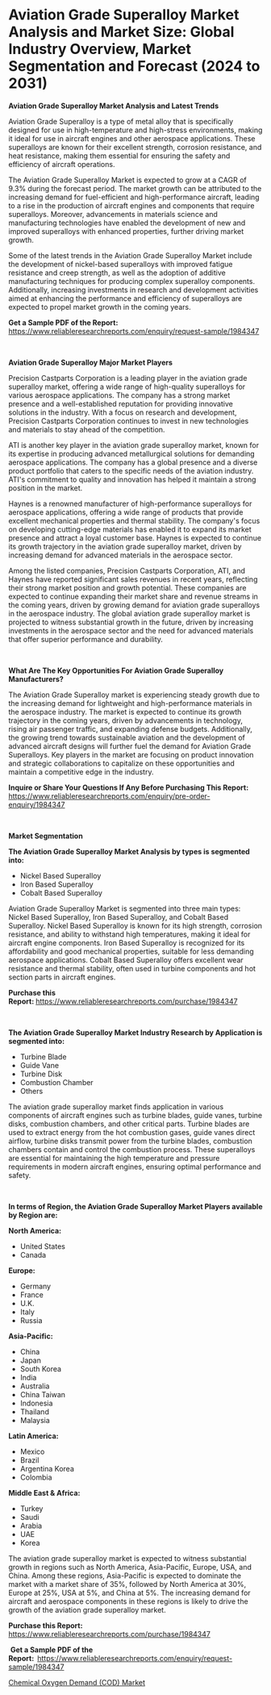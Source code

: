 <p><h1>Aviation Grade Superalloy Market Analysis and Market Size: Global Industry Overview, Market Segmentation and Forecast (2024 to 2031)</h1></p><p><strong>Aviation Grade Superalloy Market Analysis and Latest Trends</strong></p>
<p><p>Aviation Grade Superalloy is a type of metal alloy that is specifically designed for use in high-temperature and high-stress environments, making it ideal for use in aircraft engines and other aerospace applications. These superalloys are known for their excellent strength, corrosion resistance, and heat resistance, making them essential for ensuring the safety and efficiency of aircraft operations.</p><p>The Aviation Grade Superalloy Market is expected to grow at a CAGR of 9.3% during the forecast period. The market growth can be attributed to the increasing demand for fuel-efficient and high-performance aircraft, leading to a rise in the production of aircraft engines and components that require superalloys. Moreover, advancements in materials science and manufacturing technologies have enabled the development of new and improved superalloys with enhanced properties, further driving market growth.</p><p>Some of the latest trends in the Aviation Grade Superalloy Market include the development of nickel-based superalloys with improved fatigue resistance and creep strength, as well as the adoption of additive manufacturing techniques for producing complex superalloy components. Additionally, increasing investments in research and development activities aimed at enhancing the performance and efficiency of superalloys are expected to propel market growth in the coming years.</p></p>
<p><strong>Get a Sample PDF of the Report:&nbsp;</strong> <a href="https://www.reliableresearchreports.com/enquiry/request-sample/1984347">https://www.reliableresearchreports.com/enquiry/request-sample/1984347</a></p>
<p>&nbsp;</p>
<p><strong>Aviation Grade Superalloy Major Market Players</strong></p>
<p><p>Precision Castparts Corporation is a leading player in the aviation grade superalloy market, offering a wide range of high-quality superalloys for various aerospace applications. The company has a strong market presence and a well-established reputation for providing innovative solutions in the industry. With a focus on research and development, Precision Castparts Corporation continues to invest in new technologies and materials to stay ahead of the competition.</p><p>ATI is another key player in the aviation grade superalloy market, known for its expertise in producing advanced metallurgical solutions for demanding aerospace applications. The company has a global presence and a diverse product portfolio that caters to the specific needs of the aviation industry. ATI's commitment to quality and innovation has helped it maintain a strong position in the market.</p><p>Haynes is a renowned manufacturer of high-performance superalloys for aerospace applications, offering a wide range of products that provide excellent mechanical properties and thermal stability. The company's focus on developing cutting-edge materials has enabled it to expand its market presence and attract a loyal customer base. Haynes is expected to continue its growth trajectory in the aviation grade superalloy market, driven by increasing demand for advanced materials in the aerospace sector.</p><p>Among the listed companies, Precision Castparts Corporation, ATI, and Haynes have reported significant sales revenues in recent years, reflecting their strong market position and growth potential. These companies are expected to continue expanding their market share and revenue streams in the coming years, driven by growing demand for aviation grade superalloys in the aerospace industry. The global aviation grade superalloy market is projected to witness substantial growth in the future, driven by increasing investments in the aerospace sector and the need for advanced materials that offer superior performance and durability.</p></p>
<p>&nbsp;</p>
<p><strong>What Are The Key Opportunities For Aviation Grade Superalloy Manufacturers?</strong></p>
<p><p>The Aviation Grade Superalloy market is experiencing steady growth due to the increasing demand for lightweight and high-performance materials in the aerospace industry. The market is expected to continue its growth trajectory in the coming years, driven by advancements in technology, rising air passenger traffic, and expanding defense budgets. Additionally, the growing trend towards sustainable aviation and the development of advanced aircraft designs will further fuel the demand for Aviation Grade Superalloys. Key players in the market are focusing on product innovation and strategic collaborations to capitalize on these opportunities and maintain a competitive edge in the industry.</p></p>
<p><strong>Inquire or Share Your Questions If Any Before Purchasing This Report:</strong> <a href="https://www.reliableresearchreports.com/enquiry/pre-order-enquiry/1984347">https://www.reliableresearchreports.com/enquiry/pre-order-enquiry/1984347</a></p>
<p>&nbsp;</p>
<p><strong>Market Segmentation</strong></p>
<p><strong>The Aviation Grade Superalloy Market Analysis by types is segmented into:</strong></p>
<p><ul><li>Nickel Based Superalloy</li><li>Iron Based Superalloy</li><li>Cobalt Based Superalloy</li></ul></p>
<p><p>Aviation Grade Superalloy Market is segmented into three main types: Nickel Based Superalloy, Iron Based Superalloy, and Cobalt Based Superalloy. Nickel Based Superalloy is known for its high strength, corrosion resistance, and ability to withstand high temperatures, making it ideal for aircraft engine components. Iron Based Superalloy is recognized for its affordability and good mechanical properties, suitable for less demanding aerospace applications. Cobalt Based Superalloy offers excellent wear resistance and thermal stability, often used in turbine components and hot section parts in aircraft engines.</p></p>
<p><strong>Purchase this Report:&nbsp;</strong><a href="https://www.reliableresearchreports.com/purchase/1984347">https://www.reliableresearchreports.com/purchase/1984347</a></p>
<p>&nbsp;</p>
<p><strong>The Aviation Grade Superalloy Market Industry Research by Application is segmented into:</strong></p>
<p><ul><li>Turbine Blade</li><li>Guide Vane</li><li>Turbine Disk</li><li>Combustion Chamber</li><li>Others</li></ul></p>
<p><p>The aviation grade superalloy market finds application in various components of aircraft engines such as turbine blades, guide vanes, turbine disks, combustion chambers, and other critical parts. Turbine blades are used to extract energy from the hot combustion gases, guide vanes direct airflow, turbine disks transmit power from the turbine blades, combustion chambers contain and control the combustion process. These superalloys are essential for maintaining the high temperature and pressure requirements in modern aircraft engines, ensuring optimal performance and safety.</p></p>
<p>&nbsp;</p>
<p><strong>In terms of Region, the Aviation Grade Superalloy Market Players available by Region are:</strong></p>
<p>
    <p> <strong> North America: </strong>
        <ul>
            <li>United States</li>
            <li>Canada</li>
        </ul>
        </p> 
    <p> <strong> Europe: </strong>
        <ul>
            <li>Germany</li>
            <li>France</li>
            <li>U.K.</li>
            <li>Italy</li>
            <li>Russia</li>
        </ul>
        </p> 
    <p> <strong> Asia-Pacific: </strong>
        <ul>
            <li>China</li>
            <li>Japan</li>
            <li>South Korea</li>
            <li>India</li>
            <li>Australia</li>
            <li>China Taiwan</li>
            <li>Indonesia</li>
            <li>Thailand</li>
            <li>Malaysia</li>
        </ul>
        </p> 
    <p> <strong> Latin America: </strong>
        <ul>
            <li>Mexico</li>
            <li>Brazil</li>
            <li>Argentina Korea</li>
            <li>Colombia</li>
        </ul>
        </p> 
    <p> <strong> Middle East & Africa: </strong>
        <ul>
            <li>Turkey</li>
            <li>Saudi</li>
            <li>Arabia</li>
            <li>UAE</li>
            <li>Korea</li>
        </ul>
    </p>
    </p>
<p><p>The aviation grade superalloy market is expected to witness substantial growth in regions such as North America, Asia-Pacific, Europe, USA, and China. Among these regions, Asia-Pacific is expected to dominate the market with a market share of 35%, followed by North America at 30%, Europe at 25%, USA at 5%, and China at 5%. The increasing demand for aircraft and aerospace components in these regions is likely to drive the growth of the aviation grade superalloy market.</p></p>
<p><strong>Purchase this Report: </strong><a href="https://www.reliableresearchreports.com/purchase/1984347">https://www.reliableresearchreports.com/purchase/1984347</a></p>
<p>&nbsp;<strong>Get a Sample PDF of the Report:&nbsp;&nbsp;</strong><a href="https://www.reliableresearchreports.com/enquiry/request-sample/1984347">https://www.reliableresearchreports.com/enquiry/request-sample/1984347</a></p>
<p><strong></strong></p>
<p><p><a href="https://chivalrous-flock-a86.notion.site/Chemical-Oxygen-Demand-COD-Market-Share-Market-New-Trends-Analysis-Report-By-Type-By-Applicatio-54cf538b7cb1425fa3f030c744b44562">Chemical Oxygen Demand (COD) Market</a></p></p>